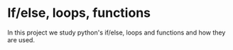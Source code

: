# If/else, loops, functions
In this project we study python's if/else, loops and functions and how they are used.
